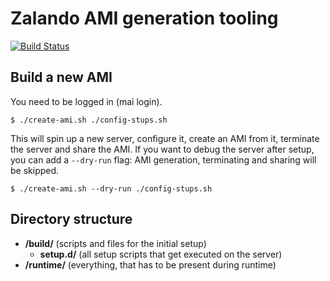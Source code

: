 # Zalando AMI generation tooling

[![Build Status](https://travis-ci.org/zalando-stups/taupage.svg)](https://travis-ci.org/zalando-stups/taupage)

## Build a new AMI

You need to be logged in (mai login).

    $ ./create-ami.sh ./config-stups.sh

This will spin up a new server, configure it, create an AMI from it, terminate the server and share the AMI. If you
want to debug the server after setup, you can add a `--dry-run` flag: AMI generation, terminating and sharing will be
skipped.

    $ ./create-ami.sh --dry-run ./config-stups.sh

## Directory structure

* **/build/** (scripts and files for the initial setup)
    * **setup.d/** (all setup scripts that get executed on the server)
* **/runtime/** (everything, that has to be present during runtime)
